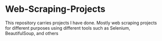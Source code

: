 # Web-Scraping-Projects
This repository carries projects I have done. Mostly web scraping projects for different purposes using different tools such as Selenium, BeautifulSoup, and others
